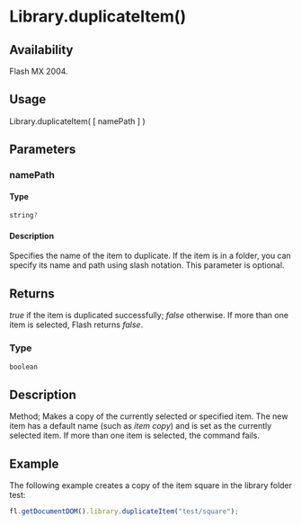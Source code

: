 # Library.duplicateItem()

## Availability

Flash MX 2004.

## Usage

Library.duplicateItem( [ namePath ] )

## Parameters

### **namePath**

#### Type

```typescript
string?
```

#### Description

Specifies the name of the item to duplicate. If the item is in a folder, you can specify its name and path using slash notation. This parameter is optional.

## Returns

*true* if the item is duplicated successfully; *false* otherwise. If more than one item is selected, Flash returns *false*.

### Type

```typescript
boolean
```

## Description

Method; Makes a copy of the currently selected or specified item. The new item has a default name (such as *item copy*) and is set as the currently selected item. If more than one item is selected, the command fails.

## Example

The following example creates a copy of the item square in the library folder test:

```javascript
fl.getDocumentDOM().library.duplicateItem("test/square");
```
